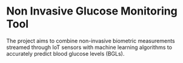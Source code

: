 # Non Invasive Glucose Monitoring Tool
The project aims to combine non-invasive biometric measurements streamed through IoT sensors with machine learning algorithms to accurately predict blood glucose levels (BGLs).
